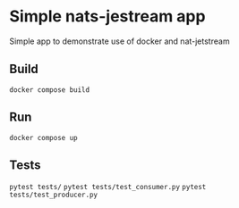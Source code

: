 # Simple nats-jestream app

Simple app to demonstrate use of docker and nat-jetstream

## Build
`docker compose build`

## Run
`docker compose up`

## Tests
`pytest tests/`
`pytest tests/test_consumer.py`
`pytest tests/test_producer.py`